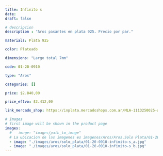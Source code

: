 ```yaml
---
title: Infinito s
date: 
draft: false

# descripcion
description : "Aros pasantes en plata 925. Precio por par."

materials: Plata 925

color: Plateado

dimensions: "Largo total 7mm"

code: 01-20-0910

type: "Aros"

categories: []

price: $2.840,00

price_eftvo: $2.412,00

link_mercado_shop: https://inplata.mercadoshops.com.ar/MLA-1113250025-aros-de-plata-925-infinito-s-ideal-2da-perforación-_JM

# Images
# first image will be shown in the product page
images:
  # - image: "images/path_to_image"
  # La ubicacion de las imagenes es imagenes/Aros/Aros.Solo Plata/01-20-0910-infinito-s
  - image: "./images/aros/solo_plata/01-20-0910-infinito-s_a.jpg"
  - image: "./images/aros/solo_plata/01-20-0910-infinito-s_b.jpg"
---
```

